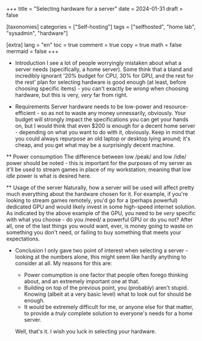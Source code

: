 +++
title = "Selecting hardware for a server"
date = 2024-01-31
draft = false

[taxonomies]
categories = ["Self-hosting"]
tags = ["selfhosted", "home lab", "sysadmin", "hardware"]

[extra]
lang = "en"
toc = true
comment = true
copy = true
math = false
mermaid = false
+++

* Introduction
  I see a lot of people worryingly mistaken about what a server needs (specifically, a home server). Some think that a bland and incredibly ignorant '20% budget for CPU, 30% for GPU, and the rest for the rest' plan for selecting hardware is good enough (at least, before choosing specific items) - you can't exactly be *wrong* when choosing
  hardware, but this is very, *very* far from right.

* Requirements
  Server hardware needs to be low-power and resource-efficient - so as not to waste any money unnessarily, obviously. Your budget will strongly impact the specifications you can get your hands on, but I would think that even $200 is enough for a decent home server - depending on what you want to do with it, obviously.
  Keep in mind that you could always repurpose an old laptop or desktop lying around; it's cheap, and you get what may be a surprisingly decent machine.

** Power consumption
   The difference between low /peak/ and low /idle/ power should be noted - this is important for the purposes of my server as it'll be used to stream games in place of my workstation; meaning that low *idle* power is what is desired here.

** Usage of the server
   Naturally, how a server will be used will affect pretty much everything about the hardware chosen for it. For example, if you're looking to stream games remotely, you'd go for a (perhaps powerful) dedicated GPU and would likely invest in some high-speed internet solution.
   As indicated by the above example of the GPU, you need to be *very* specific with what you choose - do you /need/ a powerful GPU or do you not? After all, one of the last things you would want, ever, is money going to waste on something you don't need, or failing to buy something that meets your expectations.

* Conclusion
  I only gave two point of interest when selecting a server - looking at the numbers alone, this might seem like hardly anything to consider at all. My reasons for this are:

  - Power comumption is one factor that people often forego thinking about, and an extremely important one at that.
  - Building on top of the previous point, you (probably) aren't stupid. Knowing (albeit at a very basic level) what to look out for should be enough.
  - It would be extremely difficult for me, or anyone else for that matter, to provide a *truly* complete solution to everyone's needs for a home server.

  Well, that's it. I wish you luck in selecting your hardware.
